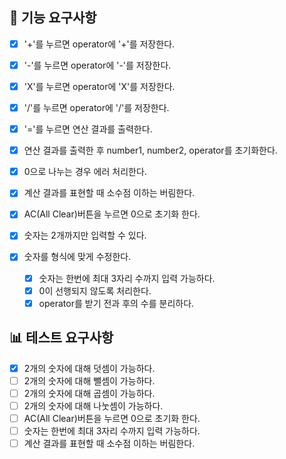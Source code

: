 ## 🎯 기능 요구사항
- [x] '+'를 누르면 operator에 '+'를 저장한다.
- [x] '-'를 누르면 operator에 '-'를 저장한다.
- [x] 'X'를 누르면 operator에 'X'를 저장한다.
- [x] '/'를 누르면 operator에 '/'를 저장한다.
- [x] '='를 누르면 연산 결과를 출력한다.
 - [x] 연산 결과를 출력한 후 number1, number2, operator를 초기화한다.
- [x] 0으로 나누는 경우 에러 처리한다.
- [x] 계산 결과를 표현할 때 소수점 이하는 버림한다.

- [x] AC(All Clear)버튼을 누르면 0으로 초기화 한다.

- [x] 숫자는 2개까지만 입력할 수 있다.

- [x] 숫자를 형식에 맞게 수정한다.
  - [x] 숫자는 한번에 최대 3자리 수까지 입력 가능하다.
  - [x] 0이 선행되지 않도록 처리한다.
  - [x] operator를 받기 전과 후의 수를 분리하다.

## 📊 테스트 요구사항
- [x] 2개의 숫자에 대해 덧셈이 가능하다.
- [ ] 2개의 숫자에 대해 뺄셈이 가능하다.
- [ ] 2개의 숫자에 대해 곱셈이 가능하다.
- [ ] 2개의 숫자에 대해 나눗셈이 가능하다.
- [ ] AC(All Clear)버튼을 누르면 0으로 초기화 한다.
- [ ] 숫자는 한번에 최대 3자리 수까지 입력 가능하다.
- [ ] 계산 결과를 표현할 때 소수점 이하는 버림한다.